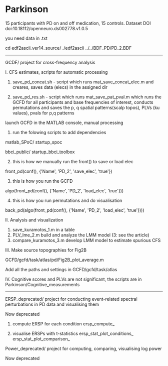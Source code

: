 # Parkinson
15 participants with PD on and off medication, 15 controls. Dataset DOI doi:10.18112/openneuro.ds002778.v1.0.5

you need data in .txt

cd edf2ascii_ver14_source/
./edf2ascii ../../BDF_PD/PD_2.BDF


____________________________________________________________________

GCDF/
project for cross-frequency analysis

I. CFS estimates, scripts for automatic processing

1. save_pd_concat.sh - script which runs mat_save_concat_elec.m and creares, saves data (elecs) in the assigned dir

2. save_pd_res.sh - script which runs mat_save_pat_pval.m which runs the GCFD for all participants and base frequencies of interest, conducts permutations and saves the p, q spatial patterns(scalp topos), PLVs (ku values), pvals for p,q patterns

launch GCFD in the MATLAB console, manual processing 

1. run the folowing scripts to add dependencies

matlab_SPoC/
startup_spoc


bbci_public/
startup_bbci_toolbox

2. this is how we manually  run the front() to save or load elec

front_pd(conf(), {'Name', 'PD_2', 'save_elec', 'true'})

3. this is how you run the GCFD

algo(front_pd(conf(), {'Name', 'PD_2', 'load_elec', 'true'}))

4. this is how you run permutations and do visualisation

back_pd(algo(front_pd(conf(), {'Name', 'PD_2', 'load_elec', 'true'})))

II. Analysis and visualization

1. save_kuramotos_1.m in a table
2. PLV_lme_2.m build and analyze the LMM model (3: see the article) 
3. compare_kuramotos_3.m  develop LMM model to estimate spurious CFS

III. Make source topographies for Fig2B

GCFD/gcfd/task/atlas/pd/Fig2B_plot_average.m

Add all the paths and settings in GCFD/gcfd/task/atlas

IV. Cognitive scores and PLVs are not significant, the scripts are in Parkinson/Cognitive_measurements
______________________________________________________________________________________________________
ERSP_deprecated/
project for conducting event-related spectral perturbations in PD data and visualising them

Now deprecated

1. compute ERSP for each condition
ersp_compute_

2. visualise ERSPs with t-statistics
ersp_stat_plot_conditions_
ersp_stat_plot_comparison_

Power_deprecated/
project for computing, comparing, visualising log power 

Now deprecated
